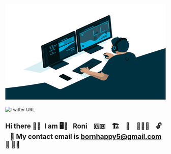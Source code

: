 
## <img src="https://raw.githubusercontent.com/roni5/profile-images/main/code.gif" width="650px" height="300">  

![Twitter URL](https://img.shields.io/twitter/url?style=social&url=https://twitter.com/Roni_McGuinness?logoWidth=60)


## Hi there 🖐🏽&nbsp;  I am  🖥️🤳 &nbsp;  **Roni**  &nbsp;&nbsp; 🇬🇧  &nbsp;&nbsp; 🏗  &nbsp;&nbsp;  🧱  &nbsp;&nbsp;  🧑🏽‍💻  &nbsp;&nbsp; 🔓 &nbsp;&nbsp; 🚀   My contact email is  **bornhappy5@gmail.com**   🎯  👍🏽  

<!--
**roni5/roni5** is a ✨ _special_ ✨ repository because its `README.md` (this file) appears on your GitHub profile.

Here are some ideas to get you started:
✎▁▁▁▁YOUR NAME▁▁▁▁

- 🔭 I’m currently working on ...
- 🌱 I’m currently learning ...
- 👯 I’m looking to collaborate on ...
- 🤔 I’m looking for help with ...
- 💬 Ask me about ...
- 📫 How to reach me: ...
- 😄 Pronouns: ...
- ⚡ Fun fact: ...
-->

